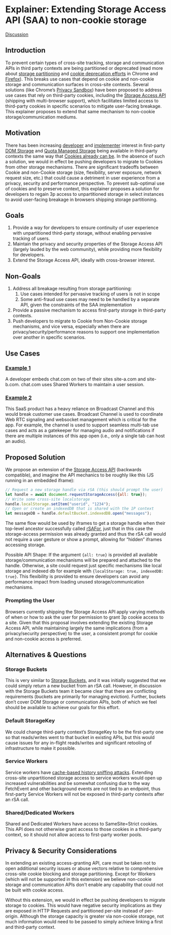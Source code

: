 # Explainer: Extending Storage Access API (SAA) to non-cookie storage

[Discussion](https://github.com/arichiv/saa-non-cookie-storage/issues)

## Introduction

To prevent certain types of cross-site tracking, storage and communication APIs in third party contexts are being partitioned or deprecated (read more about [storage partitioning](https://developer.chrome.com/en/docs/privacy-sandbox/storage-partitioning/) and [cookie deprecation efforts](https://developer.chrome.com/docs/privacy-sandbox/third-party-cookie-phase-out/) in Chrome and [Firefox](https://developer.mozilla.org/en-US/docs/Web/Privacy/State_Partitioning)). This breaks use cases that depend on cookie and non-cookie storage and communication surfaces in cross-site contexts. Several solutions (like Chrome’s [Privacy Sandbox](https://developer.chrome.com/docs/privacy-sandbox/overview/)) have been proposed to address use cases that rely on third-party cookies, including the [Storage Access API](https://github.com/privacycg/storage-access) (shipping with multi-browser support), which facilitates limited access to third-party cookies in specific scenarios to mitigate user-facing breakage. This explainer proposes to extend that same mechanism to non-cookie storage/communication mediums.

## Motivation

There has been increasing [developer](https://github.com/GoogleChromeLabs/privacy-sandbox-dev-support/issues/124) and [implementer](https://github.com/privacycg/storage-access/issues/102) interest in first-party [DOM Storage](https://developer.mozilla.org/en-US/docs/Web/API/Web_Storage_API) and [Quota Managed Storage](https://developer.mozilla.org/en-US/docs/Web/API/IndexedDB_API) being available in third-party contexts the same way that [Cookies already can be](https://github.com/privacycg/storage-access). In the absence of such a solution, we would in effect be pushing developers to migrate to Cookies from other storage mechanisms. There are significant tradeoffs between Cookie and non-Cookie storage (size, flexibility, server exposure, network request size, etc.) that could cause a detriment in user experience from a privacy, security and performance perspective. To prevent sub-optimal use of cookies and to preserve context, this explainer proposes a solution for developers to regain 3p access to unpartitioned storage in select instances to avoid user-facing breakage in browsers shipping storage partitioning.

## Goals

1. Provide a way for developers to ensure continuity of user experience with unpartitioned third-party storage, without enabling pervasive tracking of users.
2. Maintain the privacy and security properties of the Storage Access API (largely lauded by the web community), while providing more flexibility for developers. 
3. Extend the Storage Access API, ideally with cross-browser interest.

## Non-Goals

1. Address all breakage resulting from storage partitioning: 
    1. Use cases intended for pervasive tracking of users is not in scope
    2. Some anti-fraud use cases may need to be handled by a separate API, given the constraints of the SAA implementation
2. Provide a passive mechanism to access first-party storage in third-party contexts.
3. Push developers to migrate to  Cookie from Non-Cookie storage mechanisms, and vice versa, especially when there are privacy/security/performance reasons to support one implementation over another in specific scenarios.

## Use Cases

### [Example 1](https://github.com/GoogleChromeLabs/privacy-sandbox-dev-support/issues/124)

A developer embeds chat.com on two of their sites site-a.com and site-b.com. chat.com uses Shared Workers to maintain a user session.

### [Example 2](https://groups.google.com/a/chromium.org/g/blink-dev/c/24hK6DKJnqY/m/fybXzBdwCAAJ)

This SaaS product has a heavy reliance on Broadcast Channel and this would break customer use cases. Broadcast Channel is used to coordinate Web RTC signaling and websocket management which is critical for the app. For example, the channel is used to support seamless multi-tab use cases and acts as a gatekeeper for managing audio and notifications if there are multiple instances of this app open (i.e., only a single tab can host an audio).

## Proposed Solution

We propose an extension of the [Storage Access API](https://webkit.org/blog/8124/introducing-storage-access-api/) (backwards compatible), and imagine the API mechanics to be roughly like this (JS running in an embedded iframe):

```javascript
// Request a new storage handle via rSA (this should prompt the user)
let handle = await document.requestStorageAccess({all: true});
// Write some cross-site localstorage
handle.localStorage.setItem("userid", "1234");
// Open or create an indexedDB that is shared with the 1P context
let messageDB = handle.defaultBucket.indexedDB.open("messages");
```

The same flow would be used by iframes to get a storage handle when their top-level ancestor successfully called [rSAFor](https://github.com/privacycg/requestStorageAccessFor), just that in this case the storage-access permission was already granted and thus the rSA call would not require a user gesture or show a prompt, allowing for “hidden” iframes accessing storage.

Possible API Shape: If the argument `{all: true}` is provided all available storage/communication mechanisms will be prepared and attached to the handle. Otherwise, a site could request just specific mechanisms like local storage and indexed db for example with `{localStorage: true, indexedDB: true}`. This flexibility is provided to ensure developers can avoid any performance impact from loading unused storage/communication mechanisms.

### Prompting the User

Browsers currently shipping the Storage Access API apply varying methods of when or how to ask the user for permission to grant 3p cookie access to a site. Given that this proposal involves extending the existing Storage Access API, while maintaining largely the same implications (from a privacy/security perspective) to the user, a consistent prompt for cookie and non-cookie access is preferred.

## Alternatives & Questions

### Storage Buckets

This is very similar to [Storage Buckets](https://github.com/WICG/storage-buckets/blob/main/explainer.md), and it was initially suggested that we could simply return a new bucket from an rSA call. However, in discussion with the Storage Buckets team it became clear that there are conflicting requirements (buckets are primarily for managing eviction). Further, buckets don’t cover DOM Storage or communication APIs, both of which we feel should be available to achieve our goals for this effort.

### Default StorageKey

We could change third-party context’s StorageKey to be the first-party one so that reads/writes went to that bucket in existing APIs, but this would cause issues for any in-flight reads/writes and significant retooling of infrastructure to make it possible.

### Service Workers

Service workers have [cache-based history sniffing attacks](https://www.ndss-symposium.org/wp-content/uploads/ndss2021_1C-2_23104_paper.pdf). Extending cross-site unpartitioned storage access to service workers would open up increased vulnerabilities and be somewhat confusing due to the way FetchEvent and other background events are not tied to an endpoint, thus first-party Service Workers will not be exposed in third-party contexts after an rSA call.

### Shared/Dedicated Workers

Shared and Dedicated Workers have access to SameSite=Strict cookies. This API does not otherwise grant access to those cookies in a third-party context, so it should not allow access to first-party worker pools.

## Privacy & Security Considerations

In extending an existing access-granting API, care must be taken not to open additional security issues or abuse vectors relative to comprehensive cross-site cookie blocking and storage partitioning. Except for Workers (which will not be supported in this extension) we believe non-cookie storage and communication APIs don't enable any capability that could not be built with cookie access.

Without this extension, we would in effect be pushing developers to migrate storage to cookies. This would have negative security implications as they are exposed in HTTP Requests and partitioned per-site instead of per-origin. Although the storage capacity is greater via non-cookie storage, not much information would need to be passed to simply achieve linking a first and third-party context.

